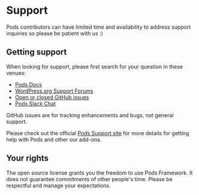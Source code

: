 # Support

Pods contributors can have limited time and availability to address support inquiries so please be patient with us :)

## Getting support

When looking for support, please first search for your question in these venues:

* [Pods Docs](https://docs.pods.io/)
* [WordPress.org Support Forums](https://wordpress.org/support/plugin/pods/)
* [Open or closed GitHub issues](https://github.com/pods-framework/issues?utf8=%E2%9C%93&q=sort%3Aupdated-desc+is%3Aissue)
* [Pods Slack Chat](https://support.pods.io/chat/)

GitHub issues are for tracking enhancements and bugs, not general support.

Please check out the official [Pods Support site](https://support.pods.io/) for more details for getting help with Pods and other our add-ons.

## Your rights

The open source license grants you the freedom to use Pods Framework. It does not guarantee commitments of other people's time. Please be respectful and manage your expectations.
